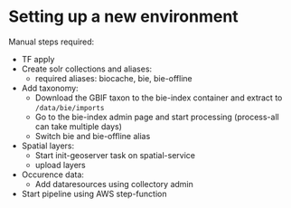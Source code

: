 # Setting up a new environment

Manual steps required:
- TF apply
- Create solr collections and aliases:
  - required aliases: biocache, bie, bie-offline
- Add taxonomy:
  - Download the GBIF taxon to the bie-index container and extract to `/data/bie/imports`
  - Go to the bie-index admin page and start processing (process-all can take multiple days)
  - Switch bie and bie-offline alias
- Spatial layers:
  - Start init-geoserver task on spatial-service
  - upload layers
- Occurence data:
  - Add dataresources using collectory admin
- Start pipeline using AWS step-function